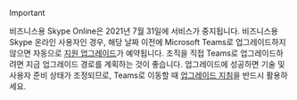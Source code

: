 > [!IMPORTANT]
> 비즈니스용 Skype Online은 2021년 7월 31일에 서비스가 중지됩니다. 비즈니스용 Skype 온라인 사용자인 경우, 해당 날짜 이전에 Microsoft Teams로 업그레이드하지 않으면 자동으로 [지원 업그레이드](/microsoftteams/upgrade-assisted)가 예약됩니다. 조직을 직접 Teams로 업그레이드하려면 지금 업그레이드 경로를 계획하는 것이 좋습니다. 업그레이드에 성공하면 기술 및 사용자 준비 상태가 조정되므로, Teams로 이동할 때 [업그레이드 지침](/microsoftteams/upgrade-start-here)을 반드시 활용하세요.
